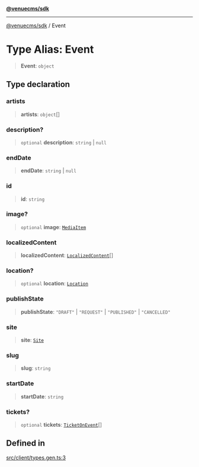 [**@venuecms/sdk**](../README.md)

***

[@venuecms/sdk](../README.md) / Event

# Type Alias: Event

> **Event**: `object`

## Type declaration

### artists

> **artists**: `object`[]

### description?

> `optional` **description**: `string` \| `null`

### endDate

> **endDate**: `string` \| `null`

### id

> **id**: `string`

### image?

> `optional` **image**: [`MediaItem`](MediaItem.md)

### localizedContent

> **localizedContent**: [`LocalizedContent`](LocalizedContent.md)[]

### location?

> `optional` **location**: [`Location`](Location.md)

### publishState

> **publishState**: `"DRAFT"` \| `"REQUEST"` \| `"PUBLISHED"` \| `"CANCELLED"`

### site

> **site**: [`Site`](Site.md)

### slug

> **slug**: `string`

### startDate

> **startDate**: `string`

### tickets?

> `optional` **tickets**: [`TicketOnEvent`](TicketOnEvent.md)[]

## Defined in

[src/client/types.gen.ts:3](https://github.com/venuecms/sdk/blob/250a68fd5effa2aabc6cc0b2d7bf38c50df6024f/src/client/types.gen.ts#L3)
